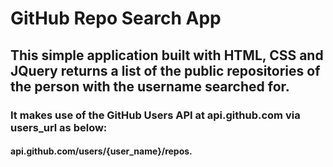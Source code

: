 # GitHub Repo Search App

## This simple application built with HTML, CSS and JQuery returns a list of the public repositories of the person with the username searched for.

### It makes use of the GitHub Users API at api.github.com via users_url as below:
#### api.github.com/users/{user_name}/repos.